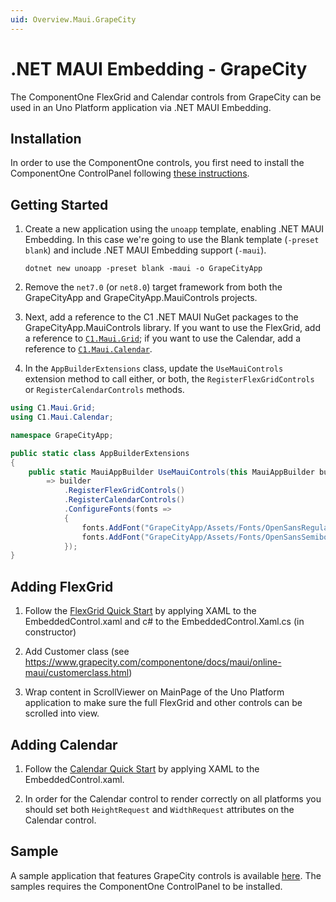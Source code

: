 ```yaml
---
uid: Overview.Maui.GrapeCity
---
```

# .NET MAUI Embedding - GrapeCity

The ComponentOne FlexGrid and Calendar controls from GrapeCity can be used in an Uno Platform application via .NET MAUI Embedding. 

## Installation

In order to use the ComponentOne controls, you first need to install the ComponentOne ControlPanel following [these instructions](https://www.grapecity.com/componentone/docs/maui/online-maui/get-started.html).

## Getting Started

1. Create a new application using the `unoapp` template, enabling .NET MAUI Embedding. In this case we're going to use the Blank template (`-preset blank`) and include .NET MAUI Embedding support (`-maui`).

    ```
    dotnet new unoapp -preset blank -maui -o GrapeCityApp
    ```

1. Remove the `net7.0` (or `net8.0`) target framework from both the GrapeCityApp and GrapeCityApp.MauiControls projects.  

1. Next, add a reference to the C1 .NET MAUI NuGet packages to the GrapeCityApp.MauiControls library. If you want to use the FlexGrid, add a reference to [`C1.Maui.Grid`](https://www.nuget.org/packages/C1.Maui.Grid); if you want to use the Calendar, add a reference to [`C1.Maui.Calendar`](https://www.nuget.org/packages/C1.Maui.Calendar).  

1. In the `AppBuilderExtensions` class, update the `UseMauiControls` extension method to call either, or both, the `RegisterFlexGridControls` or `RegisterCalendarControls` methods.  

```cs
using C1.Maui.Grid;
using C1.Maui.Calendar;

namespace GrapeCityApp;

public static class AppBuilderExtensions
{
	public static MauiAppBuilder UseMauiControls(this MauiAppBuilder builder) 
		=> builder
			.RegisterFlexGridControls()
			.RegisterCalendarControls()
			.ConfigureFonts(fonts =>
			{
				fonts.AddFont("GrapeCityApp/Assets/Fonts/OpenSansRegular.ttf", "OpenSansRegular");
				fonts.AddFont("GrapeCityApp/Assets/Fonts/OpenSansSemibold.ttf", "OpenSansSemibold");
			});
}
```

## Adding FlexGrid

1. Follow the [FlexGrid Quick Start](https://www.grapecity.com/componentone/docs/maui/online-maui/flexgrid-quickstart.html) by applying XAML to the EmbeddedControl.xaml and c# to the EmbeddedControl.Xaml.cs (in constructor)  

1. Add Customer class (see https://www.grapecity.com/componentone/docs/maui/online-maui/customerclass.html)  

1. Wrap content in ScrollViewer on MainPage of the Uno Platform application to make sure the full FlexGrid and other controls can be scrolled into view.  


## Adding Calendar

1. Follow the [Calendar Quick Start](https://www.grapecity.com/componentone/docs/maui/online-maui/calendarquickstart.html) by applying XAML to the EmbeddedControl.xaml.  

1. In order for the Calendar control to render correctly on all platforms you should set both `HeightRequest` and `WidthRequest` attributes on the Calendar control.  


## Sample

A sample application that features GrapeCity controls is available [here](https://github.com/unoplatform/Uno.Samples/tree/dev/master/UI/MauiEmbedding/GrapeCityApp). The samples requires the ComponentOne ControlPanel to be installed.
